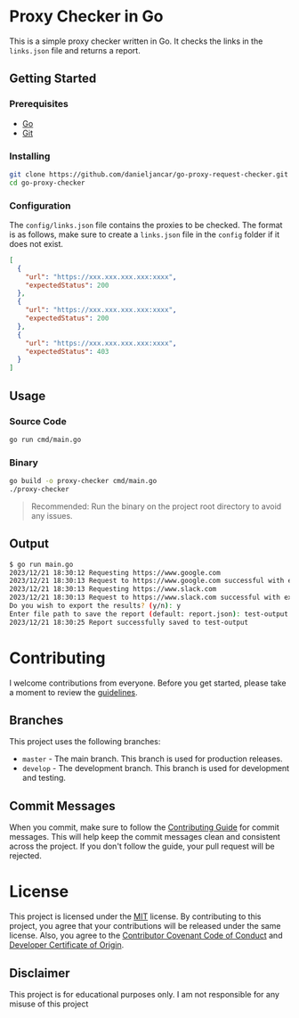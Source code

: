 # Proxy Checker in Go

This is a simple proxy checker written in Go. It checks the links in the `links.json` file and returns a report.

## Getting Started

### Prerequisites

* [Go](https://golang.org/dl/)
* [Git](https://git-scm.com/downloads)

### Installing

```bash
git clone https://github.com/danieljancar/go-proxy-request-checker.git
cd go-proxy-checker
```

### Configuration

The `config/links.json` file contains the proxies to be checked. The format is as follows, make sure to create a `links.json` file in the `config` folder if it does not exist.

```json
[
  {
    "url": "https://xxx.xxx.xxx.xxx:xxxx",
    "expectedStatus": 200
  },
  {
    "url": "https://xxx.xxx.xxx.xxx:xxxx",
    "expectedStatus": 200
  },
  {
    "url": "https://xxx.xxx.xxx.xxx:xxxx",
    "expectedStatus": 403
  }
]
```

## Usage

### Source Code

```bash
go run cmd/main.go
```

### Binary

```bash
go build -o proxy-checker cmd/main.go
./proxy-checker
```

> Recommended: Run the binary on the project root directory to avoid any issues.

## Output

```bash
$ go run main.go
2023/12/21 18:30:12 Requesting https://www.google.com
2023/12/21 18:30:13 Request to https://www.google.com successful with expected status code 200
2023/12/21 18:30:13 Requesting https://www.slack.com
2023/12/21 18:30:13 Request to https://www.slack.com successful with expected status code 200
Do you wish to export the results? (y/n): y
Enter file path to save the report (default: report.json): test-output
2023/12/21 18:30:25 Report successfully saved to test-output
```

# Contributing

I welcome contributions from everyone. Before you get started, please take a moment to review the [guidelines](.github/CONTRIBUTING.md).

## Branches

This project uses the following branches:

- `master` - The main branch. This branch is used for production releases.
- `develop` - The development branch. This branch is used for development and testing.

## Commit Messages

When you commit, make sure to follow the [Contributing Guide](.github/CONTRIBUTING.md) for commit messages. This will help keep the commit messages clean and consistent across the project. If you don't follow the guide, your pull request will be rejected.

# License

This project is licensed under the [MIT](LICENSE) license. By contributing to this project, you agree that your contributions will be released under the same license. Also, you agree to the [Contributor Covenant Code of Conduct](.github/CODE_OF_CONDUCT.md) and [Developer Certificate of Origin](.github/DCO.md).

## Disclaimer

This project is for educational purposes only. I am not responsible for any misuse of this project
